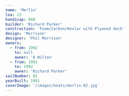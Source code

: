 ```yaml
---
name: 'Merlin'
loa: 22
handicap: 880
builder: 'Richard Parker'
construction: 'Foam/Carbon/Kevlar with Plywood deck'
design: 'Morrison'
designer: 'Phil Morrison'
owners:
  - from: 1992
    to: null
    owner: 'A Wilton'
  - from: 1991
    to: 1992
    owner: 'Richard Parker'
sailNumber: 82
yearBuilt: 1991
coverImage: '/images/boats/merlin-82.jpg'
---
```

